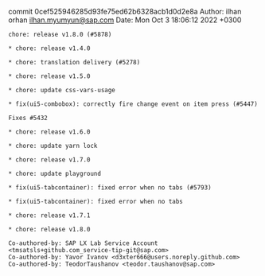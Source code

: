 commit 0cef525946285d93fe75ed62b6328acb1d0d2e8a
Author: ilhan orhan <ilhan.myumyun@sap.com>
Date:   Mon Oct 3 18:06:12 2022 +0300

    chore: release v1.8.0 (#5878)
    
    * chore: release v1.4.0
    
    * chore: translation delivery (#5278)
    
    * chore: release v1.5.0
    
    * chore: update css-vars-usage
    
    * fix(ui5-combobox): correctly fire change event on item press (#5447)
    
    Fixes #5432
    
    * chore: release v1.6.0
    
    * chore: update yarn lock
    
    * chore: release v1.7.0
    
    * chore: update playground
    
    * fix(ui5-tabcontainer): fixed error when no tabs (#5793)
    
    * fix(ui5-tabcontainer): fixed error when no tabs
    
    * chore: release v1.7.1
    
    * chore: release v1.8.0
    
    Co-authored-by: SAP LX Lab Service Account <tmsatsls+github.com_service-tip-git@sap.com>
    Co-authored-by: Yavor Ivanov <d3xter666@users.noreply.github.com>
    Co-authored-by: TeodorTaushanov <teodor.taushanov@sap.com>
